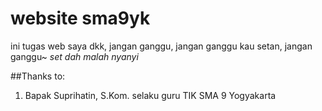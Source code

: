 # website sma9yk
ini tugas web saya dkk, jangan ganggu, jangan ganggu kau setan, jangan ganggu~ *set dah malah nyanyi*

##Thanks to:
1. Bapak Suprihatin, S.Kom.
selaku guru TIK SMA 9 Yogyakarta